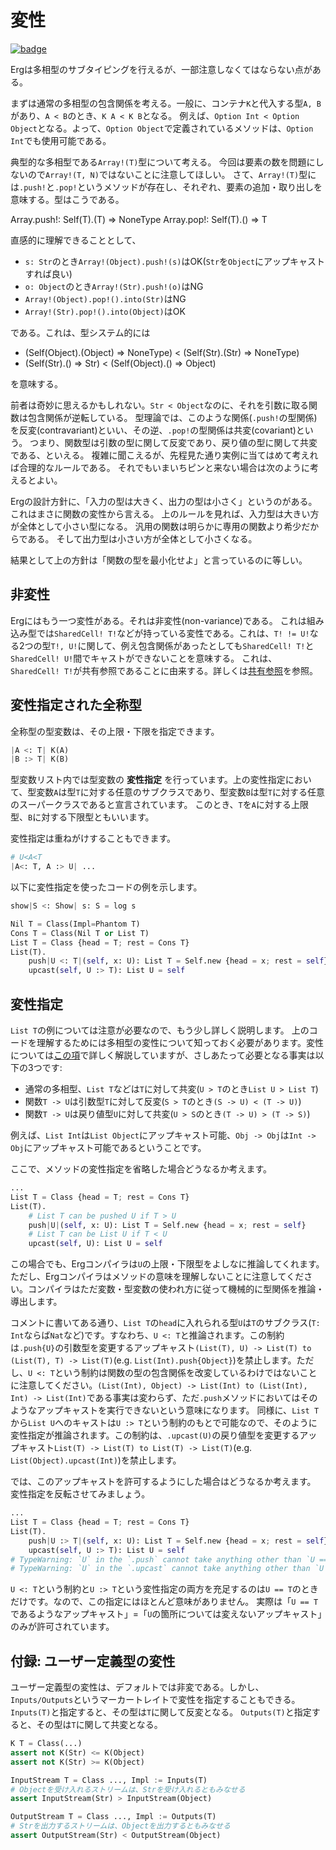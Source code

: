 # 変性

[![badge](https://img.shields.io/endpoint.svg?url=https%3A%2F%2Fgezf7g7pd5.execute-api.ap-northeast-1.amazonaws.com%2Fdefault%2Fsource_up_to_date%3Fowner%3Derg-lang%26repos%3Derg%26ref%3Dmain%26path%3Ddoc/EN/syntax/type/advanced/variance.md%26commit_hash%3Df4fb25b4004bdfa96d2149fac8c4e40b84e8a45f)](https://gezf7g7pd5.execute-api.ap-northeast-1.amazonaws.com/default/source_up_to_date?owner=erg-lang&repos=erg&ref=main&path=doc/EN/syntax/type/advanced/variance.md&commit_hash=f4fb25b4004bdfa96d2149fac8c4e40b84e8a45f)

Ergは多相型のサブタイピングを行えるが、一部注意しなくてはならない点がある。

まずは通常の多相型の包含関係を考える。一般に、コンテナ`K`と代入する型`A, B`があり、`A < B`のとき、`K A < K B`となる。
例えば、`Option Int < Option Object`となる。よって、`Option Object`で定義されているメソッドは、`Option Int`でも使用可能である。

典型的な多相型である`Array!(T)`型について考える。
今回は要素の数を問題にしないので`Array!(T, N)`ではないことに注意してほしい。
さて、`Array!(T)`型には`.push!`と`.pop!`というメソッドが存在し、それぞれ、要素の追加・取り出しを意味する。型はこうである。

Array.push!: Self(T).(T) => NoneType
Array.pop!: Self(T).() => T

直感的に理解できることとして、

* `s: Str`のとき`Array!(Object).push!(s)`はOK(`Str`を`Object`にアップキャストすれば良い)
* `o: Object`のとき`Array!(Str).push!(o)`はNG
* `Array!(Object).pop!().into(Str)`はNG
* `Array!(Str).pop!().into(Object)`はOK

である。これは、型システム的には

* (Self(Object).(Object) => NoneType) < (Self(Str).(Str) => NoneType)
* (Self(Str).() => Str) < (Self(Object).() => Object)

を意味する。

前者は奇妙に思えるかもしれない。`Str < Object`なのに、それを引数に取る関数は包含関係が逆転している。
型理論では、このような関係(`.push!`の型関係)を反変(contravariant)といい、その逆、`.pop!`の型関係は共変(covariant)という。
つまり、関数型は引数の型に関して反変であり、戻り値の型に関して共変である、といえる。
複雑に聞こえるが、先程見た通り実例に当てはめて考えれば合理的なルールである。
それでもいまいちピンと来ない場合は次のように考えるとよい。

Ergの設計方針に、「入力の型は大きく、出力の型は小さく」というのがある。これはまさに関数の変性から言える。
上のルールを見れば、入力型は大きい方が全体として小さい型になる。
汎用の関数は明らかに専用の関数より希少だからである。
そして出力型は小さい方が全体として小さくなる。

結果として上の方針は「関数の型を最小化せよ」と言っているのに等しい。

## 非変性

Ergにはもう一つ変性がある。それは非変性(non-variance)である。
これは組み込み型では`SharedCell! T!`などが持っている変性である。これは、`T! != U!`なる2つの型`T!, U!`に関して、例え包含関係があったとしても`SharedCell! T!`と`SharedCell! U!`間でキャストができないことを意味する。
これは、`SharedCell! T!`が共有参照であることに由来する。詳しくは[共有参照](shared.md)を参照。

## 変性指定された全称型

全称型の型変数は、その上限・下限を指定できます。

```python
|A <: T| K(A)
|B :> T| K(B)
```

型変数リスト内では型変数の __変性指定__ を行っています。上の変性指定において、型変数`A`は型`T`に対する任意のサブクラスであり、型変数`B`は型`T`に対する任意のスーパークラスであると宣言されています。
このとき、`T`を`A`に対する上限型、`B`に対する下限型ともいいます。

変性指定は重ねがけすることもできます。

```python
# U<A<T
|A<: T, A :> U| ...
```

以下に変性指定を使ったコードの例を示します。

```python
show|S <: Show| s: S = log s

Nil T = Class(Impl=Phantom T)
Cons T = Class(Nil T or List T)
List T = Class {head = T; rest = Cons T}
List(T).
    push|U <: T|(self, x: U): List T = Self.new {head = x; rest = self}
    upcast(self, U :> T): List U = self
```

## 変性指定

`List T`の例については注意が必要なので、もう少し詳しく説明します。
上のコードを理解するためには多相型の変性について知っておく必要があります。変性については[この項](./variance.md)で詳しく解説していますが、さしあたって必要となる事実は以下の3つです: 

* 通常の多相型、`List T`などは`T`に対して共変(`U > T`のとき`List U > List T`)
* 関数`T -> U`は引数型`T`に対して反変(`S > T`のとき`(S -> U) < (T -> U)`)
* 関数`T -> U`は戻り値型`U`に対して共変(`U > S`のとき`(T -> U) > (T -> S)`)

例えば、`List Int`は`List Object`にアップキャスト可能、`Obj -> Obj`は`Int -> Obj`にアップキャスト可能であるということです。

ここで、メソッドの変性指定を省略した場合どうなるか考えます。

```python
...
List T = Class {head = T; rest = Cons T}
List(T).
    # List T can be pushed U if T > U
    push|U|(self, x: U): List T = Self.new {head = x; rest = self}
    # List T can be List U if T < U
    upcast(self, U): List U = self
```

この場合でも、Ergコンパイラは`U`の上限・下限型をよしなに推論してくれます。
ただし、Ergコンパイラはメソッドの意味を理解しないことに注意してください。コンパイラはただ変数・型変数の使われ方に従って機械的に型関係を推論・導出します。

コメントに書いてある通り、`List T`の`head`に入れられる型`U`は`T`のサブクラス(`T: Int`ならば`Nat`など)です。すなわち、`U <: T`と推論されます。この制約は`.push{U}`の引数型を変更するアップキャスト`(List(T), U) -> List(T) to (List(T), T) -> List(T)`(e.g. `List(Int).push{Object}`)を禁止します。ただし、`U <: T`という制約は関数の型の包含関係を改変しているわけではないことに注意してください。`(List(Int), Object) -> List(Int) to (List(Int), Int) -> List(Int)`である事実は変わらず、ただ`.push`メソッドにおいてはそのようなアップキャストを実行できないという意味になります。
同様に、`List T`から`List U`へのキャストは`U :> T`という制約のもとで可能なので、そのように変性指定が推論されます。この制約は、`.upcast(U)`の戻り値型を変更するアップキャスト`List(T) -> List(T) to List(T) -> List(T)`(e.g. `List(Object).upcast(Int)`)を禁止します。

では、このアップキャストを許可するようにした場合はどうなるか考えます。
変性指定を反転させてみましょう。

```python
...
List T = Class {head = T; rest = Cons T}
List(T).
    push|U :> T|(self, x: U): List T = Self.new {head = x; rest = self}
    upcast(self, U :> T): List U = self
# TypeWarning: `U` in the `.push` cannot take anything other than `U == T`. Replace `U` with `T`. Or you may have the wrong variance specification.
# TypeWarning: `U` in the `.upcast` cannot take anything other than `U == T`. Replace `U` with `T`. Or you may have the wrong variance specification.
```

`U <: T`という制約と`U :> T`という変性指定の両方を充足するのは`U == T`のときだけです。なので、この指定にはほとんど意味がありません。
実際は「`U == T`であるようなアップキャスト」=「`U`の箇所については変えないアップキャスト」のみが許可されています。

## 付録: ユーザー定義型の変性

ユーザー定義型の変性は、デフォルトでは非変である。しかし、`Inputs/Outputs`というマーカートレイトで変性を指定することもできる。
`Inputs(T)`と指定すると、その型は`T`に関して反変となる。
`Outputs(T)`と指定すると、その型は`T`に関して共変となる。

```python
K T = Class(...)
assert not K(Str) <= K(Object)
assert not K(Str) >= K(Object)

InputStream T = Class ..., Impl := Inputs(T)
# Objectを受け入れるストリームは、Strを受け入れるともみなせる
assert InputStream(Str) > InputStream(Object)

OutputStream T = Class ..., Impl := Outputs(T)
# Strを出力するストリームは、Objectを出力するともみなせる
assert OutputStream(Str) < OutputStream(Object)
```
